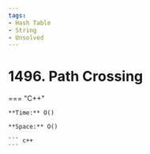 ```yaml
---
tags:
- Hash Table
- String
- Unsolved
---
```



# 1496. Path Crossing

=== "C++"

    **Time:** O()

    **Space:** O()

    ``` c++
    ```